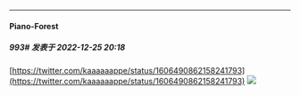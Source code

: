 

*****

####  Piano-Forest  
##### 993#       发表于 2022-12-25 20:18

[https://twitter.com/kaaaaaappe/status/1606490862158241793](https://twitter.com/kaaaaaappe/status/1606490862158241793)
<img src="https://p.sda1.dev/9/b6c67ad454e08a4ad3a78cc55e8c2466/20221225_201706.jpg" referrerpolicy="no-referrer">

